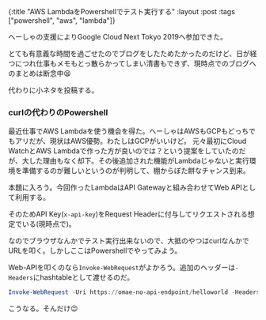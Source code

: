 {:title "AWS LambdaをPowershellでテスト実行する"
 :layout :post
 :tags  ["powershell", "aws", "lambda"]}

へーしゃの支援によりGoogle Cloud Next Tokyo 2019へ参加できた。

とても有意義な時間を過ごせたのでブログをしたためたかったのだけど、日が経つにつれ仕事もメモもとっ散らかってしまい清書もできず、現時点でのブログへのまとめは断念中😫

代わりに小ネタを投稿する。

### curlの代わりのPowershell

最近仕事でAWS Lambdaを使う機会を得た。へーしゃはAWSもGCPもどっちでもアリだが、現状はAWS優勢。わたしはGCPがいいけど。
元々最初にCloud WatchとAWS Lambdaで作った方が良いのでは？という提案をしていたのだが、大した理由もなく却下。その後追加された機能がLambdaじゃないと実行環境を準備するのが難しいというのが判明して、棚からぼた餅なチャンス到来。

本題に入ろう。今回作ったLambdaはAPI Gatewayと組み合わせてWeb APIとして利用する。

そのためAPI Key(`x-api-key`)をRequest Headerに付与してリクエストされる想定でいる(現時点で)。

なのでブラウザなんかでテスト実行出来ないので、大抵のやつはcurlなんかでURLを叩く。しかしここはPowershellでやってみよう。

Web-APIを叩くのなら`Invoke-WebRequest`がよかろう。追加のヘッダーは`-Headers`にhashtableとして渡せるのだ。

```powershell
Invoke-WebRequest -Uri https://omae-no-api-endpoint/helloworld -Headers @{'x-api-key' = 'omae-no-api-key!!!'}
```

こうなる。そんだけ😉
